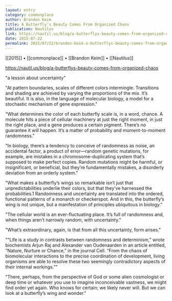 ```yaml
---
layout: entry
category: commonplace
author: Brandon Keim
title: A Butterfly's Beauty Comes From Organized Chaos
publication: Nautilus
link: https://nautil.us/blog/a-butterflys-beauty-comes-from-organized-chaos
date: 2015-07-22
permalink: 2015/07/22/brandon-keim-a-butterflys-beauty-comes-from-organized-chaos
---
```


[[2015]] • [[commonplace]] • [[Brandon Keim]] • [[Nautilus]]

https://nautil.us/blog/a-butterflys-beauty-comes-from-organized-chaos

"a lesson about uncertainty"

"At pattern boundaries, scales of different colors intermingle. Transitions and shading are achieved by varying the proportions of the mix. It’s beautiful. It is also, in the language of molecular biology, a model for a stochastic mechanism of gene expression."

"What determines the color of each butterfly scale is, in a word, chance. A molecule hits a piece of cellular machinery at just the right moment, in just the right place, and a gene produces a certain pigment. There’s no guarantee it will happen. It’s a matter of probability and moment-to-moment randomness."

"In biology, there’s a tendency to conceive of randomness as noise, an accidental factor, a product of error—random genetic mutations, for example, are mistakes in a chromosome-duplicating system that’s supposed to make perfect copies. Random mutations might be harmful, or insignificant, or beneficial, but they’re fundamentally mistakes, a disorderly deviation from an orderly system."

"What makes a butterfly’s wings so remarkable isn’t just that unpredictabilities underlie their colors, but that they’ve harnessed the probabilities.1 Randomness and uncertainty are translated into the ordered, functional patterns of a monarch or checkerspot. And in this, the butterfly’s wing is not unique, but a manifestation of principles ubiquitous in biology."

"The cellular world is an ever-fluctuating place. It’s full of randomness and, when things aren’t narrowly random, with uncertainty."

"What’s extraordinary, again, is that from all this uncertainty, form arises."

"“Life is a study in contrasts between randomness and determinism,” wrote biochemists Arjun Raj and Alexander van Oudenaarden in an article entitled, “Nature, Nurture or Chance,” in the journal Cell. “From the chaos of biomolecular interactions to the precise coordination of development, living organisms are able to resolve these two seemingly contradictory aspects of their internal workings.”"

"There, perhaps, from the perspective of God or some alien cosmologist or deep time or whatever you use to imagine inconceivable vastness, we might find order yet again. Who knows for certain; we likely never will. But we can look at a butterfly’s wing and wonder."
